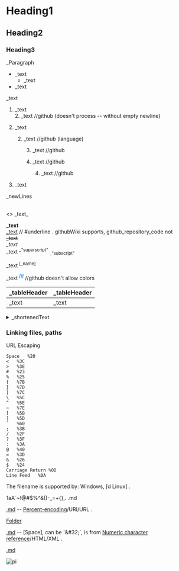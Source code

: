 # Heading1

## Heading2

### Heading3

_Paragraph

* _text
	* _text
* _text

_text
1. _text  
	2. _text		//github (doesn't process -- without empty newline)
5. _text

	2. _text		//github (language)

		3. _text		//github
		3. _text		//github

			4. _text		//github
6. _text

_newLines
<br />
<br />

\<\> \_text\_

**_text**  
<u>_text</u>		// #underline . githubWiki supports, github_repository_code not  
~~_text~~  
*_text*  
\_text <sup>\_"superscript"</sup> <sub>\_"subscript"</sub>  

_text <sup><span
	 title="_text">[_name]</span></sup>

_text <i><sup
	 title="_text" style="color:dodgerBlue;"><b>[i]</b></sup></i>			//github doesn't allow colors

<!--_textOfTheComment>>-->
[comment]: _wordOfTheComment

|_tableHeader   |_tableHeader   |
|---            |---            |
|_text          |_text          |

<details><summary>_shortenedText
</summary>

_text

</details>

### Linking files, paths

URL Escaping
```
Space 	%20
<	%3C
>	%3E
#	%23
%	%25
{	%7B
}	%7D
|	%7C
\	%5C
^	%5E
~	%7E
[	%5B
]	%5D
`	%60
;	%3B
/	%2F
?	%3F
:	%3A
@	%40
=	%3D
&	%26
$	%24
Carriage Return	%0D
Line Feed	%0A
```

The filename is supported by: Windows, [d Linux] .

1aA\`~!@#$%^&()-\_=+{},. .md

[.md](..//..//assets//github_b//1aA`~!@%23$%25%5E&()-_=+{},.%20.md) -- [Percent-encoding](https://en.wikipedia.org/wiki/Percent-encoding)/URI/URL .

[Folder](..//..//assets//github_b//1aA`~!@%23$%25%5E&()-_=+{},%20.)

[.md](..//..//assets//github_b//1aA`~!@%23$%25%5E&()-_=+{},.&#x20;.md) -- [Space], can be `&#32;`, is from [Numeric character reference](https://en.wikipedia.org/wiki/Numeric_character_reference)/HTML/XML .

[.md](../../assets/github_b/1aA`~!@%23$%25%5E&()-_=+{},.&#32;.md)

![pi](..//..//assets//github_b//co_dw_256x256.png)
